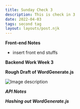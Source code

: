 ```yaml
---
title: Sunday Check 3
description: This is check in 3
date: 2022-04-03
tags: second tag
layout: layouts/post.njk
---
```


**Front-end Notes**
- insert front end stuffs

**Backend Work Week 3**

**Rough Draft of WordGenerate.js**

![Image description](https://dev-to-uploads.s3.amazonaws.com/uploads/articles/m4jgp7nbcviucklutlss.png)

***API Notes***
 
***Hashing out WordGenerate.js***


